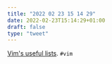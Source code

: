 ```yaml
---
title: "2022 02 23 15 14 29"
date: 2022-02-23T15:14:29+01:00
draft: false
type: "tweet"
---
```

[Vim's useful lists](https://codeinthehole.com/tips/vim-lists/). `#vim`
